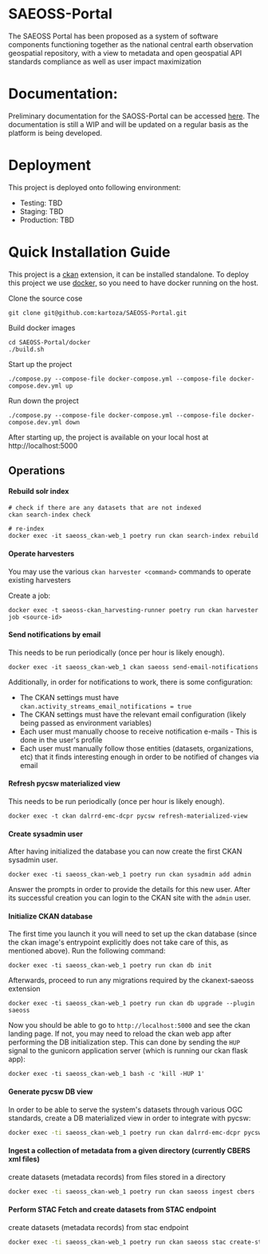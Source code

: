 # SAEOSS-Portal
The SAEOSS Portal has been proposed as a system of software components functioning together as the national central earth observation geospatial repository, with a view to metadata and open geospatial API standards compliance as well as user impact maximization 

# Documentation:
Preliminary documentation for the SAOSS-Portal can be accessed [here](https://kartoza.github.io/SAEOSS-Portal/about/). The documentation is still a WIP and will be updated on a regular basis as the platform is being developed.

# Deployment
This project is deployed onto following environment:

- Testing: TBD
- Staging: TBD
- Production: TBD

# Quick Installation Guide
This project is a [ckan](https://ckan.org/) extension, it can be installed standalone. To deploy this project we use  [docker,](http://docker.com/) so you need to have docker running on the host.

Clone the source cose
```
git clone git@github.com:kartoza/SAEOSS-Portal.git
```

Build docker images

```
cd SAEOSS-Portal/docker
./build.sh
```

Start up the project

```
./compose.py --compose-file docker-compose.yml --compose-file docker-compose.dev.yml up
```

Run down the project 

```
./compose.py --compose-file docker-compose.yml --compose-file docker-compose.dev.yml down
```

After starting up, the project is available on your local host at http://localhost:5000 


## Operations

#### Rebuild solr index

```
# check if there are any datasets that are not indexed
ckan search-index check

# re-index
docker exec -it saeoss_ckan-web_1 poetry run ckan search-index rebuild
```


#### Operate harvesters

You may use the various `ckan harvester <command>` commands to operate existing
harvesters

Create a job:

```
docker exec -t saeoss-ckan_harvesting-runner poetry run ckan harvester job <source-id>
```

#### Send notifications by email

This needs to be run periodically (once per hour is likely enough).

```
docker exec -it saeoss_ckan-web_1 ckan saeoss send-email-notifications
```

Additionally, in order for notifications to work, there is some configuration:

- The CKAN settings must have `ckan.activity_streams_email_notifications = true`
- The CKAN settings must have the relevant email configuration (likely being passed
  as environment variables)
- Each user must manually choose to receive notification e-mails - This is done in
  the user's profile
- Each user must manually follow those entities (datasets, organizations, etc) that
  it finds interesting enough in order to be notified of changes via email

#### Refresh pycsw materialized view

This needs to be run periodically (once per hour is likely enough).

```
docker exec -t ckan dalrrd-emc-dcpr pycsw refresh-materialized-view
```

#### Create sysadmin user

After having initialized the database you can now create the first CKAN
sysadmin user.

```
docker exec -ti saeoss_ckan-web_1 poetry run ckan sysadmin add admin
```

Answer the prompts in order to provide the details for this new user.
After its successful creation you can login to the CKAN site with the `admin`
user.


#### Initialize CKAN database

The first time you launch it you will need to set up the ckan database (since
the ckan image's entrypoint explicitly does not take care of this, as
mentioned above). Run the following command:

```
docker exec -ti saeoss_ckan-web_1 poetry run ckan db init
```

Afterwards, proceed to run any migrations required by the ckanext-saeoss extension

```
docker exec -ti saeoss_ckan-web_1 poetry run ckan db upgrade --plugin saeoss
```

Now you should be able to go to `http://localhost:5000` and see the ckan
landing page. If not, you may need to reload the ckan web app after
performing the DB initialization step. This can done by sending the `HUP`
signal to the gunicorn application server (which is running our ckan
flask app):

```
docker exec -ti saeoss_ckan-web_1 bash -c 'kill -HUP 1'
```


#### Generate pycsw DB view

In order to be able to serve the system's datasets through various OGC standards, create a DB materialized view
in order to integrate with pycsw:

```bash
docker exec -ti saeoss_ckan-web_1 poetry run ckan dalrrd-emc-dcpr pycsw create-materialized-view
```


#### Ingest a collection of metadata from a given directory (currently CBERS xml files)

create datasets (metadata records) from files stored in a directory

```bash
docker exec -ti saeoss_ckan-web_1 poetry run ckan saeoss ingest cbers --source-path <path> --user <username>
```


#### Perform STAC Fetch and create datasets from STAC endpoint  

create datasets (metadata records) from stac endpoint

```bash
docker exec -ti saeoss_ckan-web_1 poetry run ckan saeoss stac create-stac-dataset --url <url> --user <username> --max <max_number_of_records> --org <organisation_name>
```



